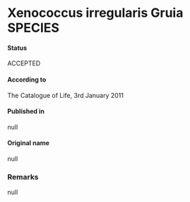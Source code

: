 Xenococcus irregularis Gruia SPECIES
=======

#### Status
ACCEPTED

#### According to
The Catalogue of Life, 3rd January 2011

#### Published in
null

#### Original name
null

### Remarks
null